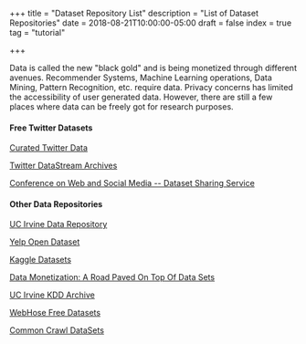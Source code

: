 +++
title = "Dataset Repository List"
description = "List of Dataset Repositories"
date = 2018-08-21T10:00:00-05:00
draft = false
index = true
tag = "tutorial"

+++

Data is called the new "black gold" and is being monetized through different avenues. Recommender Systems, Machine Learning operations, Data Mining, Pattern Recognition, etc. require data. Privacy concerns has limited the accessibility of user generated data. However, there are still a few places where data can be freely got for research purposes. 

#### Free Twitter Datasets

[Curated Twitter Data](http://followthehashtag.com/datasets/)

[Twitter DataStream Archives](https://archive.org/search.php?query=collection%3Atwitterstream&sort=-publicdate)

[Conference on Web and Social Media -- Dataset Sharing Service](https://www.icwsm.org/2015/datasets/datasets/)

#### Other Data Repositories

[UC Irvine Data Repository](https://archive.ics.uci.edu/ml/index.php)

[Yelp Open Dataset](https://www.yelp.com/dataset)

[Kaggle Datasets](https://www.kaggle.com/datasets)

[Data Monetization: A Road Paved On Top Of Data Sets](https://datascientistinsights.com/2013/02/02/data-monetization-road-paved-on-top-of-data-sets/)

[UC Irvine KDD Archive](http://kdd.ics.uci.edu/)

[WebHose Free Datasets](https://webhose.io/datasets/)

[Common Crawl DataSets](http://commoncrawl.org/the-data/)



